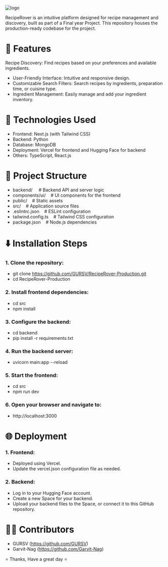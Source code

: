 ![logo](https://github.com/user-attachments/assets/34190e4e-4fc1-486b-aadd-a2a95e346178)

RecipeRover is an intuitive platform designed for recipe management and discovery, built as part of a Final year Project. This repository houses the production-ready codebase for the project.

# 🌟 Features
Recipe Discovery: Find recipes based on your preferences and available ingredients.
* User-Friendly Interface: Intuitive and responsive design.
* Customizable Search Filters: Search recipes by ingredients, preparation time, or cuisine type.
* Ingredient Management: Easily manage and add your ingredient inventory.

# 🚀 Technologies Used
* Frontend: Next.js (with Tailwind CSS)
* Backend: Python
* Database: MongoDB
* Deployment: Vercel for frontend and Hugging Face for backend
* Others: TypeScript, React.js

# 📂 Project Structure
* backend/&nbsp;&nbsp;&nbsp;&nbsp;        # Backend API and server logic 
* components/ui/&nbsp;&nbsp;&nbsp;        # UI components for the frontend
* public/&nbsp;&nbsp;&nbsp;        # Static assets
* src/&nbsp;&nbsp;&nbsp;        # Application source files
* .eslintrc.json&nbsp;&nbsp;&nbsp;        # ESLint configuration 
* tailwind.config.ts&nbsp;&nbsp;&nbsp;        # Tailwind CSS configuration 
* package.json&nbsp;&nbsp;&nbsp;        # Node.js dependencies

# ⬇️ Installation Steps
### 1. Clone the repository:
* git clone https://github.com/GURSV/RecipeRover-Production.git
* cd RecipeRover-Production

### 2. Install frontend dependencies:
* cd src
* npm install

### 3. Configure the backend:
* cd backend
* pip install -r requirements.txt

### 4. Run the backend server:
* uvicorn main:app --reload

### 5. Start the frontend:
* cd src
* npm run dev

### 6. Open your browser and navigate to:
* http://localhost:3000

# 🌐 Deployment
### 1. Frontend:
* Deployed using Vercel.
* Update the vercel.json configuration file as needed.

### 2. Backend:
* Log in to your Hugging Face account.
* Create a new Space for your backend.
* Upload your backend files to the Space, or connect it to this GitHub repository.

# 🧑‍💻 Contributors
* GURSV (https://github.com/GURSV)
* Garvit-Nag (https://github.com/Garvit-Nag)

⭐ Thanks, Have a great day ⭐
